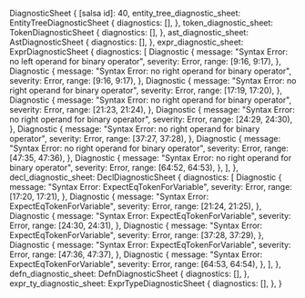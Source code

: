 DiagnosticSheet {
    [salsa id]: 40,
    entity_tree_diagnostic_sheet: EntityTreeDiagnosticSheet {
        diagnostics: [],
    },
    token_diagnostic_sheet: TokenDiagnosticSheet {
        diagnostics: [],
    },
    ast_diagnostic_sheet: AstDiagnosticSheet {
        diagnostics: [],
    },
    expr_diagnostic_sheet: ExprDiagnosticSheet {
        diagnostics: [
            Diagnostic {
                message: "Syntax Error: no left operand for binary operator",
                severity: Error,
                range: [9:16, 9:17),
            },
            Diagnostic {
                message: "Syntax Error: no right operand for binary operator",
                severity: Error,
                range: [9:16, 9:17),
            },
            Diagnostic {
                message: "Syntax Error: no right operand for binary operator",
                severity: Error,
                range: [17:19, 17:20),
            },
            Diagnostic {
                message: "Syntax Error: no right operand for binary operator",
                severity: Error,
                range: [21:23, 21:24),
            },
            Diagnostic {
                message: "Syntax Error: no right operand for binary operator",
                severity: Error,
                range: [24:29, 24:30),
            },
            Diagnostic {
                message: "Syntax Error: no right operand for binary operator",
                severity: Error,
                range: [37:27, 37:28),
            },
            Diagnostic {
                message: "Syntax Error: no right operand for binary operator",
                severity: Error,
                range: [47:35, 47:36),
            },
            Diagnostic {
                message: "Syntax Error: no right operand for binary operator",
                severity: Error,
                range: [64:52, 64:53),
            },
        ],
    },
    decl_diagnostic_sheet: DeclDiagnosticSheet {
        diagnostics: [
            Diagnostic {
                message: "Syntax Error: ExpectEqTokenForVariable",
                severity: Error,
                range: [17:20, 17:21),
            },
            Diagnostic {
                message: "Syntax Error: ExpectEqTokenForVariable",
                severity: Error,
                range: [21:24, 21:25),
            },
            Diagnostic {
                message: "Syntax Error: ExpectEqTokenForVariable",
                severity: Error,
                range: [24:30, 24:31),
            },
            Diagnostic {
                message: "Syntax Error: ExpectEqTokenForVariable",
                severity: Error,
                range: [37:28, 37:29),
            },
            Diagnostic {
                message: "Syntax Error: ExpectEqTokenForVariable",
                severity: Error,
                range: [47:36, 47:37),
            },
            Diagnostic {
                message: "Syntax Error: ExpectEqTokenForVariable",
                severity: Error,
                range: [64:53, 64:54),
            },
        ],
    },
    defn_diagnostic_sheet: DefnDiagnosticSheet {
        diagnostics: [],
    },
    expr_ty_diagnostic_sheet: ExprTypeDiagnosticSheet {
        diagnostics: [],
    },
}